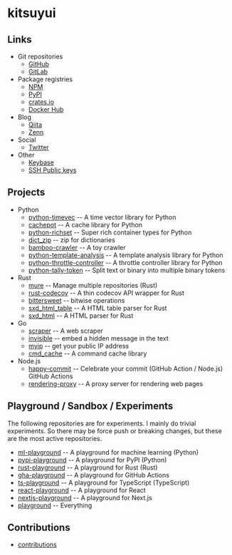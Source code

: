 # kitsuyui

## Links

- Git repositories
  - [GitHub](https://github.com/kitsuyui/)
  - [GitLab](https://gitlab.com/kitsuyui)
- Package registries
  - [NPM](https://www.npmjs.com/~kitsuyui)
  - [PyPI](https://pypi.org/user/kitsuyui/)
  - [crates.io](https://crates.io/users/kitsuyui)
  - [Docker Hub](https://hub.docker.com/r/kitsuyui/)
- Blog
  - [Qiita](https://qiita.com/kitsuyui)
  - [Zenn](https://zenn.dev/kitsuyui)
- Social
  - [Twitter](https://twitter.com/kitsuyui)
- Other
  - [Keybase](https://keybase.io/kitsuyui/)
  - [SSH Public keys](https://github.com/kitsuyui.keys)

## Projects

- Python
  - [python-timevec](https://github.com/kitsuyui/python-timevec) -- A time vector library for Python
  - [cachepot](https://github.com/kitsuyui/cachepot) -- A cache library for Python
  - [python-richset](https://github.com/kitsuyui/python-richset) -- Super rich container types for Python
  - [dict_zip](https://github.com/kitsuyui/dict_zip) -- zip for dictionaries
  - [bamboo-crawler](https://github.com/kitsuyui/bamboo-crawler) -- A toy crawler
  - [python-template-analysis](https://github.com/kitsuyui/python-template-analysis) -- A template analysis library for Python
  - [python-throttle-controller](https://github.com/kitsuyui/python-throttle-controller) -- A throttle controller library for Python
  - [python-tally-token](https://github.com/kitsuyui/python-tally-token) -- Split text or binary into multiple binary tokens
- Rust
  - [mure](https://github.com/kitsuyui/mure) -- Manage multiple repositories (Rust)
  - [rust-codecov](https://github.com/kitsuyui/rust-codecov) -- A thin codecov API wrapper for Rust
  - [bittersweet](https://github.com/kitsuyui/bittersweet) -- bitwise operations
  - [sxd_html_table](https://github.com/kitsuyui/sxd_html_table) -- A HTML table parser for Rust
  - [sxd_html](https://github.com/kitsuyui/sxd_html) -- A HTML parser for Rust
- Go
  - [scraper](https://github.com/kitsuyui/scraper) -- A web scraper
  - [invisible](https://github.com/kitsuyui/invisible) -- embed a hidden message in the text
  - [myip](https://github.com/kitsuyui/myip) -- get your public IP address
  - [cmd_cache](https://github.com/kitsuyui/cmd_cache) -- A command cache library
- Node.js
  - [happy-commit](https://github.com/kitsuyui/happy-commit) -- Celebrate your commit (GitHub Action / Node.js) GitHub Actions
  - [rendering-proxy](https://github.com/kitsuyui/rendering-proxy) -- A proxy server for rendering web pages

## Playground / Sandbox / Experiments

The following repositories are for experiments. I mainly do trivial experiments.
So there may be force push or breaking changes, but these are the most active repositories.

- [ml-playground](https://github.com/kitsuyui/ml-playground) -- A playground for machine learning (Python)
- [pypi-playground](https://github.com/kitsuyui/pypi-playground) -- A playground for PyPI (Python)
- [rust-playground](https://github.com/kitsuyui/rust-playground) -- A playground for Rust (Rust)
- [gha-playground](https://github.com/kitsuyui/gha-playground) -- A playground for GitHub Actions
- [ts-playground](https://github.com/kitsuyui/ts-playground) -- A playground for TypeScript (TypeScript)
- [react-playground](https://github.com/kitsuyui/react-playground) -- A playground for React
- [nextjs-playground](https://github.com/kitsuyui/nextjs-playground) -- A playground for Next.js
- [playground](https://github.com/kitsuyui/playground) -- Everything

## Contributions

- [contributions](/contributions.md)
